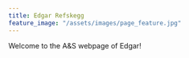 ```yaml
---
title: Edgar Refskegg
feature_image: "/assets/images/page_feature.jpg"
---
```


Welcome to the A&S webpage of Edgar!

